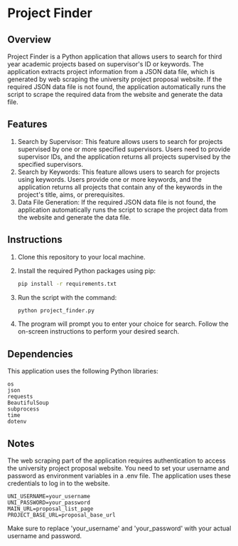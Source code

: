 # Project Finder


## Overview

Project Finder is a Python application that allows users to search for third year academic projects based on supervisor's ID or keywords. The application extracts project information from a JSON data file, which is generated by web scraping the university project proposal website. If the required JSON data file is not found, the application automatically runs the script to scrape the required data from the website and generate the data file.

## Features

1. Search by Supervisor: This feature allows users to search for projects supervised by one or more specified supervisors. Users need to provide supervisor IDs, and the application returns all projects supervised by the specified supervisors.
2. Search by Keywords: This feature allows users to search for projects using keywords. Users provide one or more keywords, and the application returns all projects that contain any of the keywords in the project's title, aims, or prerequisites.
3. Data File Generation: If the required JSON data file is not found, the application automatically runs the script to scrape the project data from the website and generate the data file.

## Instructions

1. Clone this repository to your local machine.

2. Install the required Python packages using pip:
    ```bash
    pip install -r requirements.txt
    ```
   
3. Run the script with the command:
    ```bash
    python project_finder.py
    ```

4. The program will prompt you to enter your choice for search. Follow the on-screen instructions to perform your desired search.

## Dependencies

This application uses the following Python libraries:

    os
    json
    requests
    BeautifulSoup
    subprocess
    time
    dotenv

## Notes

The web scraping part of the application requires authentication to access the university project proposal website. You need to set your username and password as environment variables in a .env file. The application uses these credentials to log in to the website.

```env
UNI_USERNAME=your_username
UNI_PASSWORD=your_password
MAIN_URL=proposal_list_page
PROJECT_BASE_URL=proposal_base_url
```
Make sure to replace 'your_username' and 'your_password' with your actual username and password.
